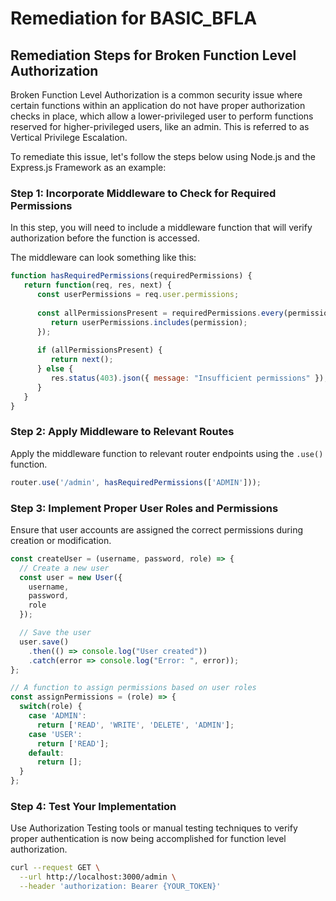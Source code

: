 # Remediation for BASIC_BFLA

## Remediation Steps for Broken Function Level Authorization

Broken Function Level Authorization is a common security issue where certain functions within an application do not have proper authorization checks in place, which allow a lower-privileged user to perform functions reserved for higher-privileged users, like an admin. This is referred to as Vertical Privilege Escalation.

To remediate this issue, let's follow the steps below using Node.js and the Express.js Framework as an example:

### Step 1: Incorporate Middleware to Check for Required Permissions

In this step, you will need to include a middleware function that will verify authorization before the function is accessed.

The middleware can look something like this:

```javascript
function hasRequiredPermissions(requiredPermissions) {
   return function(req, res, next) {
      const userPermissions = req.user.permissions;
   
      const allPermissionsPresent = requiredPermissions.every(permission => {
         return userPermissions.includes(permission);
      });
   
      if (allPermissionsPresent) {
         return next();
      } else {
         res.status(403).json({ message: "Insufficient permissions" });
      }
   }
}
```

### Step 2: Apply Middleware to Relevant Routes

Apply the middleware function to relevant router endpoints using the `.use()` function.

```javascript
router.use('/admin', hasRequiredPermissions(['ADMIN']));
```

### Step 3: Implement Proper User Roles and Permissions

Ensure that user accounts are assigned the correct permissions during creation or modification.

```javascript
const createUser = (username, password, role) => {
  // Create a new user
  const user = new User({
    username,
    password,
    role
  });

  // Save the user
  user.save()
    .then(() => console.log("User created"))
    .catch(error => console.log("Error: ", error));
};

// A function to assign permissions based on user roles
const assignPermissions = (role) => {
  switch(role) {
    case 'ADMIN':
      return ['READ', 'WRITE', 'DELETE', 'ADMIN'];
    case 'USER':
      return ['READ'];
    default:
      return [];
  }
};
```

### Step 4: Test Your Implementation

Use Authorization Testing tools or manual testing techniques to verify proper authentication is now being accomplished for function level authorization. 

```bash
curl --request GET \
  --url http://localhost:3000/admin \
  --header 'authorization: Bearer {YOUR_TOKEN}'
```